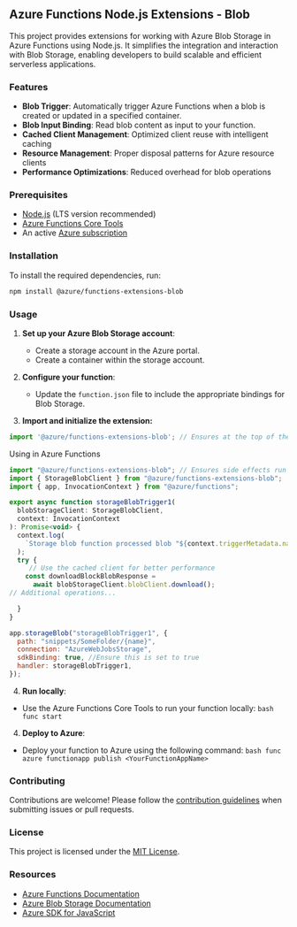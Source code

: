 ## Azure Functions Node.js Extensions - Blob

This project provides extensions for working with Azure Blob Storage in Azure Functions using Node.js. It simplifies the integration and interaction with Blob Storage, enabling developers to build scalable and efficient serverless applications.

### Features

-   **Blob Trigger**: Automatically trigger Azure Functions when a blob is created or updated in a specified container.
-   **Blob Input Binding**: Read blob content as input to your function.
-   **Cached Client Management**: Optimized client reuse with intelligent caching
-   **Resource Management**: Proper disposal patterns for Azure resource clients
-   **Performance Optimizations**: Reduced overhead for blob operations

### Prerequisites

-   [Node.js](https://nodejs.org/) (LTS version recommended)
-   [Azure Functions Core Tools](https://learn.microsoft.com/azure/azure-functions/functions-run-local)
-   An active [Azure subscription](https://azure.microsoft.com/free/)

### Installation

To install the required dependencies, run:

```bash
npm install @azure/functions-extensions-blob
```

### Usage

1. **Set up your Azure Blob Storage account**:

    - Create a storage account in the Azure portal.
    - Create a container within the storage account.

2. **Configure your function**:

    - Update the `function.json` file to include the appropriate bindings for Blob Storage.

3. **Import and initialize the extension:**

```javascript
import '@azure/functions-extensions-blob'; // Ensures at the top of the file
```

Using in Azure Functions

```javascript
import "@azure/functions-extensions-blob"; // Ensures side effects run
import { StorageBlobClient } from "@azure/functions-extensions-blob";
import { app, InvocationContext } from "@azure/functions";

export async function storageBlobTrigger1(
  blobStorageClient: StorageBlobClient,
  context: InvocationContext
): Promise<void> {
  context.log(
    `Storage blob function processed blob "${context.triggerMetadata.name}"`
  );
  try {
     // Use the cached client for better performance
    const downloadBlockBlobResponse =
      await blobStorageClient.blobClient.download();
// Additional operations...

  }
}

app.storageBlob("storageBlobTrigger1", {
  path: "snippets/SomeFolder/{name}",
  connection: "AzureWebJobsStorage",
  sdkBinding: true, //Ensure this is set to true
  handler: storageBlobTrigger1,
});


```

4. **Run locally**:

-   Use the Azure Functions Core Tools to run your function locally:
    `bash
     func start
     `

4. **Deploy to Azure**:

-   Deploy your function to Azure using the following command:
    `bash
      func azure functionapp publish <YourFunctionAppName>
      `

### Contributing

Contributions are welcome! Please follow the [contribution guidelines](CONTRIBUTING.md) when submitting issues or pull requests.

### License

This project is licensed under the [MIT License](LICENSE).

### Resources

-   [Azure Functions Documentation](https://learn.microsoft.com/azure/azure-functions/)
-   [Azure Blob Storage Documentation](https://learn.microsoft.com/azure/storage/blobs/)
-   [Azure SDK for JavaScript](https://learn.microsoft.com/azure/javascript/)
